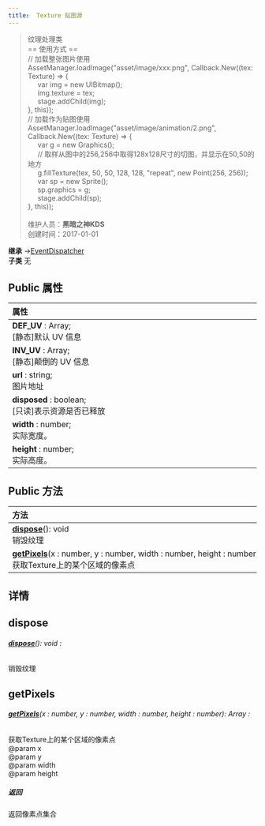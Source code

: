 ```yaml
---
title:  Texture 贴图源
---
```

>纹理处理类<br>== 使用方式 ==<br>// 加载整张图片使用<br>AssetManager.loadImage("asset/image/xxx.png", Callback.New((tex: Texture) => {<br>&nbsp;&nbsp;&nbsp;&nbsp;&nbsp;var img = new UIBitmap();<br>&nbsp;&nbsp;&nbsp;&nbsp;&nbsp;img.texture = tex;<br>&nbsp;&nbsp;&nbsp;&nbsp;&nbsp;stage.addChild(img);<br>}, this));<br>// 加载作为贴图使用<br>AssetManager.loadImage("asset/image/animation/2.png", Callback.New((tex: Texture) => {<br>&nbsp;&nbsp;&nbsp;&nbsp;&nbsp;var g = new Graphics();<br>&nbsp;&nbsp;&nbsp;&nbsp;&nbsp;// 取样从图中的256,256中取得128x128尺寸的切图，并显示在50,50的地方<br>&nbsp;&nbsp;&nbsp;&nbsp;&nbsp;g.fillTexture(tex, 50, 50, 128, 128, "repeat", new Point(256, 256));<br>&nbsp;&nbsp;&nbsp;&nbsp;&nbsp;var sp = new Sprite();<br>&nbsp;&nbsp;&nbsp;&nbsp;&nbsp;sp.graphics = g;<br>&nbsp;&nbsp;&nbsp;&nbsp;&nbsp;stage.addChild(sp);<br>}, this));<br><br>
>维护人员：**黑暗之神KDS**  
>创建时间：2017-01-01

**继承**  →[EventDispatcher](/zh_hans/library/2d/client/lib/eventdispatcher)<br>
**子类**  无<br>
## **Public 属性**
| <div style="width:1000px;text-align:left">属性</div> |
| ---------------------------------------------------- |
| **DEF_UV** : Array<any>;<br>[静态]默认 UV 信息       |
| **INV_UV** : Array<any>;<br>[静态]颠倒的 UV 信息     |
| **url** : string;<br>图片地址                        |
| **disposed** : boolean;<br>[只读]表示资源是否已释放  |
| **width** : number;<br>实际宽度。                    |
| **height** : number;<br>实际高度。                   |

## Public 方法
| <div style="width:1000px;text-align:left" >方法</div>                                                                                  |
| -------------------------------------------------------------------------------------------------------------------------------------- |
| **[dispose](#dispose)**(): void<br>销毁纹理                                                                                            |
| **[getPixels](#getpixels)**(x : number,  y : number,  width : number,  height : number): Array<any><br>获取Texture上的某个区域的像素点 |

## 详情



## dispose
###### **[dispose](#dispose)**(): void :
销毁纹理



## getPixels
###### **[getPixels](#getpixels)**(x : number,  y : number,  width : number,  height : number): Array<any> :
获取Texture上的某个区域的像素点<br>
@param	x<br>
@param	y<br>
@param	width<br>
@param	height

##### 返回
 返回像素点集合



